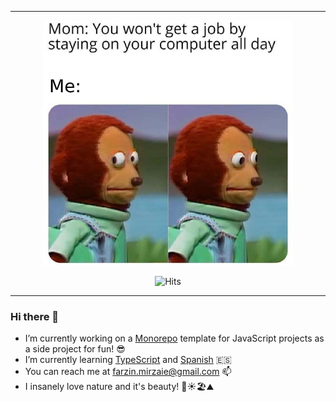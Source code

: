 
---

<div align="center">
  <img src="https://github.com/farzinmirzaie/farzinmirzaie/blob/master/meme.png"/>

  ![Hits](https://hitcounter.pythonanywhere.com/count/tag.svg?url=https%3A%2F%2Fgithub.com%2Ffarzinmirzaie%2Ffarzinmirzaie)
</div>

---

### Hi there 👋

- I’m currently working on a [Monorepo](https://en.wikipedia.org/wiki/Monorepo) template for JavaScript projects as a side project for fun! 😎
- I’m currently learning [TypeScript](https://www.typescriptlang.org/) and [Spanish](https://www.duolingo.com/) 🇪🇸
- You can reach me at [farzin.mirzaie@gmail.com](mailto:farzin.mirzaie@gmail.com) 📫
- I insanely love nature and it's beauty! 🌊☀️🏖⛰